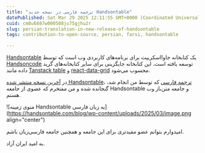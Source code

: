```yaml
---
title: "ترجمه فارسی در نسخه جدید Handsontable"
datePublished: Sat Mar 29 2025 12:11:55 GMT+0000 (Coordinated Universal Time)
cuid: cm8u6887w000508ju75gjhu2r
slug: persian-translation-in-new-release-of-handsontable
tags: contribution-to-open-source, persian, farsi, handsontable

---
```


[Handsontable](https://handsontable.com/) یک کتابخانه جاوااسکریپت برای برنامه‌های کاربردی وب است که توسط [Handsoncode](https://handsoncode.net/about-us) توسعه یافته است. این کتابخانه جایگزینی برای سایر کتابخانه‌های گرید داده مانند [Tanstack table](https://tanstack.com/table/) و [react-data-grid](https://adazzle.github.io/react-data-grid/#/CommonFeatures) محسوب می‌شود.

در [آخرین نسخه منتشر شده Handsontable](https://handsontable.com/blog/handsontable-15.2.0-stability-improvements)، [ترجمه فارسی](https://github.com/handsontable/handsontable/pull/11388) که توسط من انجام شد، گنجانده شده و من مفتخرم که عضوی از جامعه Handsontable و جامعه متن‌باز وب هستم.

![منوی زمینه Handsontable به زبان فارسی](https://handsontable.com/blog/wp-content/uploads/2025/03/image.png align="center")

امیدوارم بتوانم عضو مفیدتری برای این جامعه و همچنین جامعه فارسی‌زبان باشم.

به امید ایران آزاد.